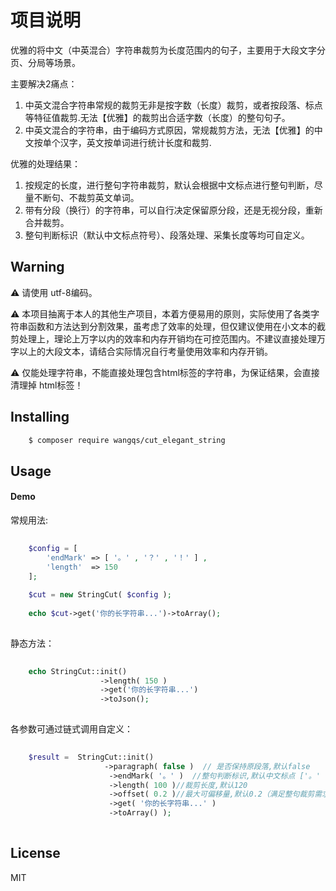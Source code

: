 # 项目说明

优雅的将中文（中英混合）字符串裁剪为长度范围内的句子，主要用于大段文字分页、分局等场景。

主要解决2痛点：

1. 中英文混合字符串常规的裁剪无非是按字数（长度）裁剪，或者按段落、标点等特征值裁剪.无法【优雅】的裁剪出合适字数（长度）的整句句子。
2. 中英文混合的字符串，由于编码方式原因，常规裁剪方法，无法【优雅】的中文按单个汉字，英文按单词进行统计长度和裁剪.

优雅的处理结果：

1. 按规定的长度，进行整句字符串裁剪，默认会根据中文标点进行整句判断，尽量不断句、不裁剪英文单词。
2. 带有分段（换行）的字符串，可以自行决定保留原分段，还是无视分段，重新合并裁剪。
3. 整句判断标识（默认中文标点符号）、段落处理、采集长度等均可自定义。

## Warning

:warning: 请使用 utf-8编码。

:warning:
本项目抽离于本人的其他生产项目，本着方便易用的原则，实际使用了各类字符串函数和方法达到分割效果，虽考虑了效率的处理，但仅建议使用在小文本的截剪处理上，理论上万字以内的效率和内存开销均在可控范围内。不建议直接处理万字以上的大段文本，请结合实际情况自行考量使用效率和内存开销。

:warning: 仅能处理字符串，不能直接处理包含html标签的字符串，为保证结果，会直接清理掉 html标签！

## Installing

```sh
    $ composer require wangqs/cut_elegant_string
```

## Usage

#### Demo

常规用法:

```php
    
    $config = [
		'endMark' => [ '。' , '？' , '！' ] ,
		'length'  => 150
	];
	
	$cut = new StringCut( $config );
    
    echo $cut->get('你的长字符串...')->toArray();
    
``` 

静态方法：

```php
    
    echo StringCut::init()
                    ->length( 150 )
                    ->get('你的长字符串...')
                    ->toJson();
    
``` 

各参数可通过链式调用自定义：

```php
    
    $result =  StringCut::init()
	                 ->paragraph( false )  // 是否保持原段落,默认false
	                  ->endMark( '。' )  //整句判断标识,默认中文标点 ['。' , '？' , '！']
	                  ->length( 100 )//裁剪长度,默认120
	                  ->offset( 0.2 )//最大可偏移量,默认0.2（满足整句裁剪需求）
	                  ->get( '你的长字符串...' )
	                  ->toArray() );
    
``` 

## License

MIT